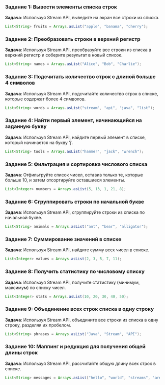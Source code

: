 ### Задание 1: Вывести элементы списка строк
**Задача**: Используя Stream API, выведите на экран все строки из списка.
```java
List<String> fruits = Arrays.asList("apple", "banana", "cherry");
```

### Задание 2: Преобразовать строки в верхний регистр
**Задача**: Используя Stream API, преобразуйте все строки из списка в верхний регистр и соберите результат в новый список.
```java
List<String> names = Arrays.asList("Alice", "Bob", "Charlie");
```

### Задание 3: Подсчитать количество строк с длиной больше 4 символов
**Задача**: Используя Stream API, подсчитайте количество строк в списке, которые содержат более 4 символов.
```java
List<String> words = Arrays.asList("stream", "api", "java", "list");
```

### Задание 4: Найти первый элемент, начинающийся на заданную букву
**Задача**: Используя Stream API, найдите первый элемент в списке, который начинается на букву 'j'.
```java
List<String> tools = Arrays.asList("hammer", "jack", "wrench");
```

### Задание 5: Фильтрация и сортировка числового списка
**Задача**: Отфильтруйте список чисел, оставив только те, которые больше 10, и затем отсортируйте оставшиеся элементы.
```java
List<Integer> numbers = Arrays.asList(5, 13, 1, 21, 8);
```

### Задание 6: Сгруппировать строки по начальной букве
**Задача**: Используя Stream API, сгруппируйте строки из списка по начальной букве.
```java
List<String> animals = Arrays.asList("ant", "bear", "alligator");
```

### Задание 7: Суммирование значений в списке
**Задача**: Используя Stream API, найдите сумму всех чисел в списке.
```java
List<Integer> values = Arrays.asList(2, 3, 5, 7, 11);
```

### Задание 8: Получить статистику по числовому списку
**Задача**: Используя Stream API, получите статистику (минимум, максимум) по списку чисел.
```java
List<Integer> stats = Arrays.asList(10, 20, 30, 40, 50);
```

### Задание 9: Объединение всех строк списка в одну строку
**Задача**: Используя Stream API, объедините все строки из списка в одну строку, разделяя их пробелом.
```java
List<String> phrases = Arrays.asList("Java", "Stream", "API");
```

### Задание 10: Маппинг и редукция для получения общей длины строк
**Задача**: Используя Stream API, рассчитайте общую длину всех строк в списке.
```java
List<String> messages = Arrays.asList("hello", "world", "streams", "are", "cool");
```